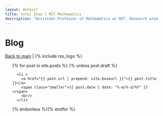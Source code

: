 ```yaml
---
layout: default
title: Yufei Zhao | MIT Mathematics
description: "Assistant Professor of Mathematics at MIT. Research area: combinatorics"
---
```

<div class="blog">

<h1 class="content-listing-header sans">Blog</h1>

<p>
<a href="/blog/">Back to main</a>
|
{% include rss_logo %}
</p>

<ul>
  {% for post in site.posts %} {% unless post.draft %}

      <li >
        <a href="{{ post.url | prepend: site.baseurl }}">{{ post.title }}</a>
        <span class="smaller">{{ post.date | date: "%-m/%-d/%Y" }}</span>  
        <br/>
      </li>
  {% endunless %}{% endfor %}
</ul>

</div>